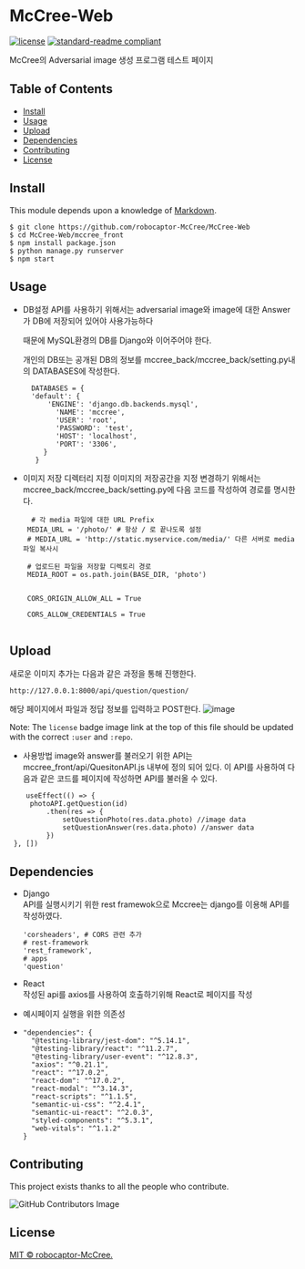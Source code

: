 # McCree-Web

[![license](https://img.shields.io/github/license/robocaptor-McCree/McCree-Web.svg)](LICENSE)
[![standard-readme compliant](https://img.shields.io/badge/readme%20style-standard-brightgreen.svg?style=flat-square)](https://github.com/RichardLitt/standard-readme)

McCree의 Adversarial image 생성 프로그램 테스트 페이지

## Table of Contents

- [Install](#install)
- [Usage](#usage)
- [Upload](#Upload)
- [Dependencies](#Dependencies)
- [Contributing](#contributing)
- [License](#license)

## Install

This module depends upon a knowledge of [Markdown]().
```
$ git clone https://github.com/robocaptor-McCree/McCree-Web
$ cd McCree-Web/mccree_front
$ npm install package.json
$ python manage.py runserver 
$ npm start
```

## Usage


  * DB설정
    API를 사용하기 위해서는 adversarial image와 image에 대한 Answer가 DB에 저장되어 있어야 사용가능하다
  
    때문에 MySQL환경의 DB를 Django와 이어주어야 한다. 
  
    개인의 DB또는 공개된 DB의 정보를 mccree_back/mccree_back/setting.py내의 DATABASES에 작성한다.
    ```
      DATABASES = { 
      'default': { 
          'ENGINE': 'django.db.backends.mysql', 
            'NAME': 'mccree', 
            'USER': 'root', 
            'PASSWORD': 'test', 
            'HOST': 'localhost', 
            'PORT': '3306', 
         } 
       }
    ```
   * 이미지 저장 디렉터리 지정
     이미지의 저장공간을 지정 변경하기 위해서는 mccree_back/mccree_back/setting.py에 다음 코드를 작성하여 경로를 명시한다.
  
     ```
       # 각 media 파일에 대한 URL Prefix
      MEDIA_URL = '/photo/' # 항상 / 로 끝나도록 설정
      # MEDIA_URL = 'http://static.myservice.com/media/' 다른 서버로 media 파일 복사시

      # 업로드된 파일을 저장할 디렉토리 경로
      MEDIA_ROOT = os.path.join(BASE_DIR, 'photo')


      CORS_ORIGIN_ALLOW_ALL = True

      CORS_ALLOW_CREDENTIALS = True


## Upload
새로운 이미지 추가는 다음과 같은 과정을 통해 진행한다.
```
http://127.0.0.1:8000/api/question/question/
```
해당 페이지에서 파일과 정답 정보를 입력하고 POST한다.
![image](https://user-images.githubusercontent.com/24893215/132341373-77a0a4bd-64b4-43aa-9988-38cfcdeb3932.png)

Note: The `license` badge image link at the top of this file should be updated with the correct `:user` and `:repo`.



   * 사용방법
   image와 answer를 불러오기 위한 API는 mccree_front/api/QuesitonAPI.js 내부에 정의 되어 있다.
   이 API를 사용하여 다음과 같은 코드를 페이지에 작성하면 API를 불러올 수 있다.
   ```
       useEffect(() => {
        photoAPI.getQuestion(id)
            .then(res => {
                setQuestionPhoto(res.data.photo) //image data
                setQuestionAnswer(res.data.photo) //answer data
            })
    }, [])
   ```
   

## Dependencies
   * Django  
      API를 실행시키기 위한 rest framewok으로 Mccree는 django를 이용해 API를 작성하였다.
      ```
      'corsheaders', # CORS 관련 추가
      # rest-framework
      'rest_framework',
      # apps
      'question'
      ```
   * React  
     작성된 api를 axios를 사용하여 호출하기위해 React로 페이지를 작성
     
   * 예시페이지 실행을 위한 의존성  
   * 
      ```
      "dependencies": {
        "@testing-library/jest-dom": "^5.14.1",
        "@testing-library/react": "^11.2.7",
        "@testing-library/user-event": "^12.8.3",
        "axios": "^0.21.1",
        "react": "^17.0.2",
        "react-dom": "^17.0.2",
        "react-modal": "^3.14.3",
        "react-scripts": "^1.1.5",
        "semantic-ui-css": "^2.4.1",
        "semantic-ui-react": "^2.0.3",
        "styled-components": "^5.3.1",
        "web-vitals": "^1.1.2"
      }
      ```


## Contributing

This project exists thanks to all the people who contribute. 

![GitHub Contributors Image](https://contrib.rocks/image?repo=robocaptor-McCree/McCree-Web)


## License

[MIT © robocaptor-McCree.](../LICENSE)
